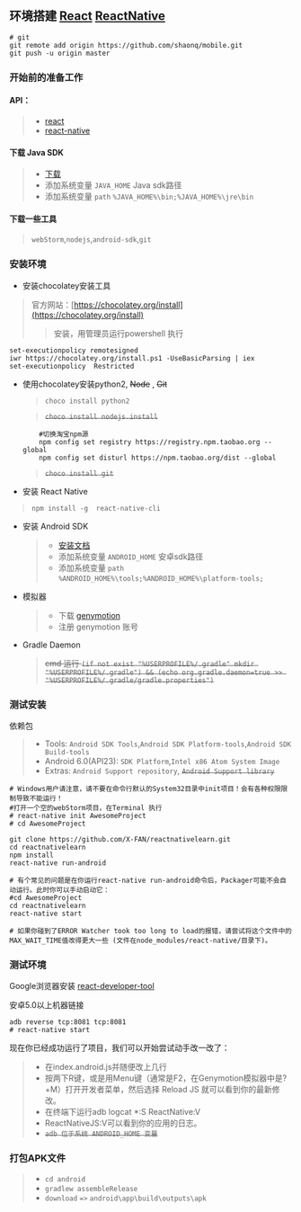 ## 环境搭建 [React](REACT.md) [ReactNative](REACT.md)
```
# git 
git remote add origin https://github.com/shaonq/mobile.git
git push -u origin master
```

### 开始前的准备工作
#### API：
>+ [react](https://tianxiangbing.github.io/react-cn/)
>+ [react-native](http://reactnative.cn/docs/0.40/activityindicator.html#content)

#### 下载 Java SDK

>- [下载]()        
>- 添加系统变量 `JAVA_HOME` Java sdk路径        
>- 添加系统变量 `path`  `%JAVA_HOME%\bin;%JAVA_HOME%\jre\bin`

#### 下载一些工具
> `webStorm`,`nodejs`,`android-sdk`,`git`

### 安装环境

* 安装chocolatey安装工具
 >  官方网站：[https://chocolatey.org/install](https://chocolatey.org/install)
 >> 安装，用管理员运行powershell 执行
```
set-executionpolicy remotesigned
iwr https://chocolatey.org/install.ps1 -UseBasicParsing | iex
set-executionpolicy  Restricted
```
 > 
 
* 使用chocolatey安装python2, ~~Node~~ , ~~Git~~ 
  > `choco install python2`
  
  >  ~~`choco install nodejs.install`~~ 

  ```
      #切换淘宝npm源
      npm config set registry https://registry.npm.taobao.org --global
      npm config set disturl https://npm.taobao.org/dist --global
    ```
  > ~~`choco install git`~~ 
  
*  安装 React Native
 > `npm install -g  react-native-cli`

*  安装 Android SDK
	>- [安装文档](https://dsx.bugly.qq.com/repository/1)
    >- 添加系统变量 `ANDROID_HOME` 安卓sdk路径
    >-  添加系统变量 `path`  `%ANDROID_HOME%\tools;%ANDROID_HOME%\platform-tools;`
* 模拟器

    > - 下载 [genymotion](https://www.genymotion.com/download/) 
	> - 注册 genymotion 账号

* Gradle Daemon
	> ~~cmd 运行
`(if not exist "%USERPROFILE%/.gradle" mkdir "%USERPROFILE%/.gradle") && (echo org.gradle.daemon=true >> "%USERPROFILE%/.gradle/gradle.properties")`~~

### 测试安装
依赖包
 >+ Tools: `Android SDK Tools`,`Android SDK Platform-tools`,`Android SDK Build-tools`
 >+ Android 6.0(API23): `SDK Platform`,`Intel x86 Atom System Image`
 >+ Extras: `Android Support repository`, ~~`Android Support library`~~ 

```
# Windows用户请注意，请不要在命令行默认的System32目录中init项目！会有各种权限限制导致不能运行！
#打开一个空的webStorm项目，在Terminal 执行
# react-native init AwesomeProject
# cd AwesomeProject

git clone https://github.com/X-FAN/reactnativelearn.git
cd reactnativelearn
npm install
react-native run-android

# 有个常见的问题是在你运行react-native run-android命令后，Packager可能不会自动运行。此时你可以手动启动它：
#cd AwesomeProject
cd reactnativelearn
react-native start

# 如果你碰到了ERROR Watcher took too long to load的报错，请尝试将这个文件中的MAX_WAIT_TIME值改得更大一些 (文件在node_modules/react-native/目录下)。

```
### 测试环境
Google浏览器安装 [react-developer-tool](https://chrome.google.com/webstore/detail/react-developer-tools/fmkadmapgofadopljbjfkapdkoienihi?utm_source=chrome-ntp-icon)

安卓5.0以上机器链接
```
adb reverse tcp:8081 tcp:8081
# react-native start

```
现在你已经成功运行了项目，我们可以开始尝试动手改一改了：


> - 在index.android.js并随便改上几行
> - 按两下R键，或是用Menu键（通常是F2，在Genymotion模拟器中是?+M）打开开发者菜单，然后选择 Reload JS 就可以看到你的最新修改。
> - 在终端下运行adb logcat *:S ReactNative:V 
> -  ReactNativeJS:V可以看到你的应用的日志。
> - ~~`adb 位于系统 ANDROID_HOME 变量`~~

### 打包APK文件

>- `cd android`
>- `gradlew assembleRelease`
>- `download` `=>` `android\app\build\outputs\apk`


  
